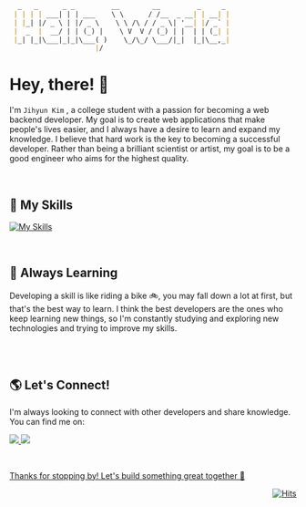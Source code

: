 ````markdown
  _   _      _ _         __        __         _     _ 
 | | | | ___| | | ___    \ \      / /__  _ __| | __| |
 | |_| |/ _ \ | |/ _ \    \ \ /\ / / _ \| '__| |/ _` |
 |  _  |  __/ | | (_) |    \ V  V / (_) | |  | | (_| |
 |_| |_|\___|_|_|\___( )    \_/\_/ \___/|_|  |_|\__,_|
                     |/                               

````
<h1>Hey, there! 👋</h1>

I'm `Jihyun Kim` , a college student with a passion for becoming a web backend developer. My goal is to create web applications that make people's lives easier, and I always have a desire to learn and expand my knowledge. I believe that hard work is the key to becoming a successful developer. Rather than being a brilliant scientist or artist, my goal is to be a good engineer who aims for the highest quality.

<br>

<h2>🚀 My Skills</h2>

[![My Skills](https://skillicons.dev/icons?i=java,spring,mysql,py,aws,docker,nginx)](https://skillicons.dev)

<br>

<h2>🌱 Always Learning</h2>
Developing a skill is like riding a bike 🚲, you may fall down a lot at first, but that's the best way to learn. I think the best developers are the ones who keep learning new things, so I'm constantly studying and exploring new technologies and trying to improve my skills. 

<br><br>

<h2> 🌎 Let's Connect! </h2>

I'm always looking to connect with other developers and share knowledge.
You can find me on:

<a href="https://maiplesyrup.tistory.com/" target="_blank"><img src="https://img.shields.io/badge/Blog-000000?style=for-the-badge&logo=Tistory&logoColor=white"/>
 <a href="https://www.instagram.com/jhnyuk/" target="_blank"><img src="https://img.shields.io/badge/Instagram-333333?style=for-the-badge&logo=Instagram&logoColor=white"/>


<br>
   
Thanks for stopping by! Let's build something great together 🤝

<div align=right>

[![Hits](https://hits.seeyoufarm.com/api/count/incr/badge.svg?url=https%3A%2F%2Fgithub.com%2Fdebussykim&count_bg=%333333title_bg=%23000000&icon=github.svg&icon_color=%23E7E7E7&title=hits&edge_flat=false)](https://hits.seeyoufarm.com)

</div>
